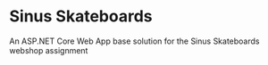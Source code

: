 # Sinus Skateboards
 An ASP.NET Core Web App base solution for the Sinus Skateboards webshop assignment
